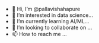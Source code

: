 - 👋 Hi, I’m @pallavishahapure
- 👀 I’m interested in data science...
- 🌱 I’m currently learning AI/ML...
- 💞️ I’m looking to collaborate on ...
- 📫 How to reach me ...

<!---
pallavishahapure/pallavishahapure is a ✨ special ✨ repository because its `README.md` (this file) appears on your GitHub profile.
You can click the Preview link to take a look at your changes.
--->
